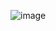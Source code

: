 ![image](https://github.com/saurabhjadhv/laravelauthapi2/assets/108194965/7304035d-dcdd-4d1b-8142-c650aa41b294)
